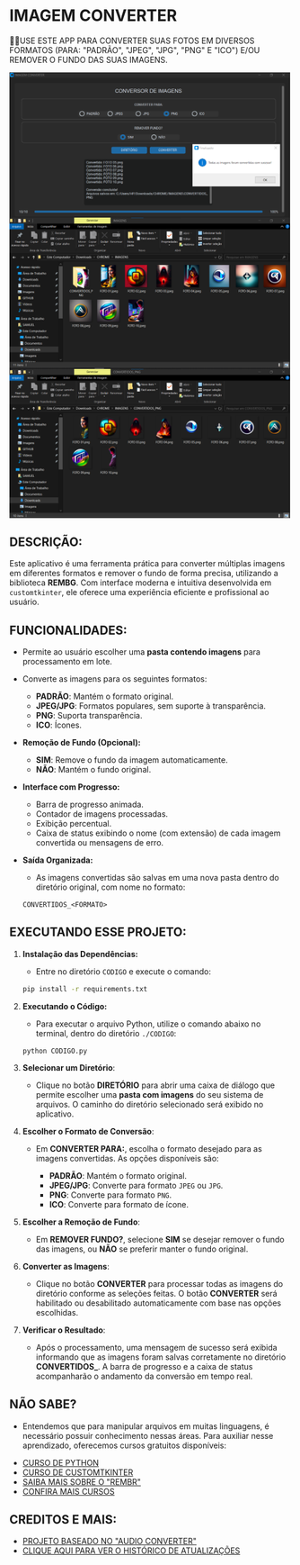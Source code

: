# IMAGEM CONVERTER
👨‍🏫USE ESTE APP PARA CONVERTER SUAS FOTOS EM DIVERSOS FORMATOS (PARA: "PADRÃO", "JPEG", "JPG", "PNG" E "ICO") E/OU REMOVER O FUNDO DAS SUAS IMAGENS.

<img src="./IMAGENS/FOTO_01.png" align="center" width="500"> <br>
<img src="./IMAGENS/FOTO_02.png" align="center" width="500"> <br>
<img src="./IMAGENS/FOTO_03.png" align="center" width="500"> <br>

## DESCRIÇÃO:
Este aplicativo é uma ferramenta prática para converter múltiplas imagens em diferentes formatos e remover o fundo de forma precisa, utilizando a biblioteca **REMBG**. Com interface moderna e intuitiva desenvolvida em `customtkinter`, ele oferece uma experiência eficiente e profissional ao usuário.

## FUNCIONALIDADES:
* Permite ao usuário escolher uma **pasta contendo imagens** para processamento em lote.

* Converte as imagens para os seguintes formatos:
  * **PADRÃO**: Mantém o formato original.
  * **JPEG/JPG**: Formatos populares, sem suporte à transparência.
  * **PNG**: Suporta transparência.
  * **ICO**: Ícones.

* **Remoção de Fundo (Opcional):**
  * **SIM**: Remove o fundo da imagem automaticamente.
  * **NÃO**: Mantém o fundo original.

* **Interface com Progresso:**
   * Barra de progresso animada.
   * Contador de imagens processadas.
   * Exibição percentual.
   * Caixa de status exibindo o nome (com extensão) de cada imagem convertida ou mensagens de erro.

* **Saída Organizada:**
   * As imagens convertidas são salvas em uma nova pasta dentro do diretório original, com nome no formato:

   ```
   CONVERTIDOS_<FORMATO>
   ```

## EXECUTANDO ESSE PROJETO:
1. **Instalação das Dependências:**
   - Entre no diretório `CODIGO` e execute o comando:

   ```bash
   pip install -r requirements.txt
   ```

2. **Executando o Código:**
   - Para executar o arquivo Python, utilize o comando abaixo no terminal, dentro do diretório `./CODIGO`:

   ```
   python CODIGO.py
   ```

3. **Selecionar um Diretório**:
   * Clique no botão **DIRETÓRIO** para abrir uma caixa de diálogo que permite escolher uma **pasta com imagens** do seu sistema de arquivos. O caminho do diretório selecionado será exibido no aplicativo.

4. **Escolher o Formato de Conversão**:
   * Em **CONVERTER PARA:**, escolha o formato desejado para as imagens convertidas. As opções disponíveis são:

     * **PADRÃO**: Mantém o formato original.
     * **JPEG/JPG**: Converte para formato `JPEG` ou `JPG`.
     * **PNG**: Converte para formato `PNG`.
     * **ICO**: Converte para formato de ícone.

5. **Escolher a Remoção de Fundo**:
   * Em **REMOVER FUNDO?**, selecione **SIM** se desejar remover o fundo das imagens, ou **NÃO** se preferir manter o fundo original.

6. **Converter as Imagens**:
   * Clique no botão **CONVERTER** para processar todas as imagens do diretório conforme as seleções feitas. O botão **CONVERTER** será habilitado ou desabilitado automaticamente com base nas opções escolhidas.

7. **Verificar o Resultado**:
   * Após o processamento, uma mensagem de sucesso será exibida informando que as imagens foram salvas corretamente no diretório **CONVERTIDOS\_<FORMATO>**. A barra de progresso e a caixa de status acompanharão o andamento da conversão em tempo real.

## NÃO SABE?
- Entendemos que para manipular arquivos em muitas linguagens, é necessário possuir conhecimento nessas áreas. Para auxiliar nesse aprendizado, oferecemos cursos gratuitos disponíveis:
* [CURSO DE PYTHON](https://github.com/VILHALVA/CURSO-DE-PYTHON)
* [CURSO DE CUSTOMTKINTER](https://github.com/VILHALVA/CURSO-DE-CUSTOMTKINTER)
* [SAIBA MAIS SOBRE O "REMBR"](https://github.com/danielgatis/rembg)
* [CONFIRA MAIS CURSOS](https://github.com/VILHALVA?tab=repositories&q=+topic:CURSO)

## CREDITOS E MAIS:
- [PROJETO BASEADO NO "AUDIO CONVERTER"](https://github.com/VILHALVA/AUDIO-CONVERTER)
- [CLIQUE AQUI PARA VER O HISTÓRICO DE ATUALIZAÇÕES](./UPDATES.md)





